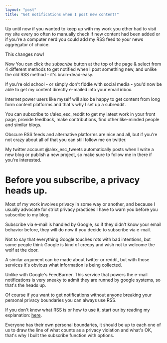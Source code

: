 ```yaml
---
layout: "post"
title: "Get notifications when I post new content!"
---
```




Up until now if you wanted to keep up with my work you ether had to visit my site every so often to manually check if new content had been added or if you're a computer nerd you could add my RSS feed to your news aggregator of choice.

This changes now!<!--more-->

Now You can click the *subscribe* button at the top of the page & select from 4 different methods to get notified when I post something new, and unlike the old RSS method - it's brain-dead-easy.

If you're old school - or simply don't fiddle with social media - you'd now be able to get my content directly e-mailed into your email inbox.

Internet power users like myself will also be happy to get content from long form content platforms and that's why I set up a subreddit.

You can subscribe to r/alex_esc_reddit to get my latest work in your front page, provide feedback, make contributions, find other like-minded people and similar blogs.

Obscure RSS feeds and alternative platforms are nice and all, but if you're not crazy about all of that you can still follow me on twitter. 

My twitter account @alex_esc_tweets automatically posts when I write a new blog or publish a new project, so make sure to follow me in there if you're interested.

# Before you subscribe, a privacy heads up.

Most of my work involves privacy in some way or another, and because I usually advocate for strict privacy practices I have to warn you before you subscribe to my blog.

Subscribe via e-mail is handled by Google, so if they didn't know your email behavior before, they will do now if you decide to subscribe via e-mail.

Not to say that everything Google touches rots with bad intentions, but some people think Google is kind of creepy and wish not to welcome the wolf at the door.

A similar argument can be made about twitter or reddit, but with those services it's obvious what information is being collected.

Unlike with Google's FeedBurner. This service that powers the e-mail notifications is very sneaky to admit they are runned by google systems, so that's the heads up.

Of course if you want to get notifications without anyone breaking your personal privacy boundaries you can always use RSS.

If you don't know what RSS is or how to use it, start our by reading my explanation: [here](https://alex-esc.github.io/posts/what-is-rss.html).

Everyone has their own personal boundaries, it should be up to each one of us to draw the line of what counts as a privacy violation and what's OK, that's why I built the subscribe function with options.




